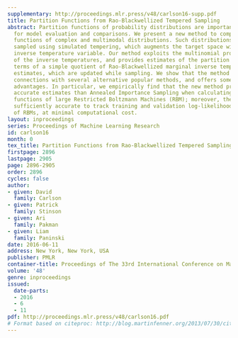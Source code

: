 ```yaml
---
supplementary: http://proceedings.mlr.press/v48/carlson16-supp.pdf
title: Partition Functions from Rao-Blackwellized Tempered Sampling
abstract: Partition functions of probability distributions are important quantities
  for model evaluation and comparisons. We present a new method to compute partition
  functions of complex and multimodal distributions. Such distributions are often
  sampled using simulated tempering, which augments the target space with an auxiliary
  inverse temperature variable. Our method exploits the multinomial probability law
  of the inverse temperatures, and provides estimates of the partition function in
  terms of a simple quotient of Rao-Blackwellized marginal inverse temperature probability
  estimates, which are updated while sampling. We show that the method has interesting
  connections with several alternative popular methods, and offers some significant
  advantages. In particular, we empirically find that the new method provides more
  accurate estimates than Annealed Importance Sampling when calculating partition
  functions of large Restricted Boltzmann Machines (RBM); moreover, the method is
  sufficiently accurate to track training and validation log-likelihoods during learning
  of RBMs, at minimal computational cost.
layout: inproceedings
series: Proceedings of Machine Learning Research
id: carlson16
month: 0
tex_title: Partition Functions from Rao-Blackwellized Tempered Sampling
firstpage: 2896
lastpage: 2905
page: 2896-2905
order: 2896
cycles: false
author:
- given: David
  family: Carlson
- given: Patrick
  family: Stinson
- given: Ari
  family: Pakman
- given: Liam
  family: Paninski
date: 2016-06-11
address: New York, New York, USA
publisher: PMLR
container-title: Proceedings of The 33rd International Conference on Machine Learning
volume: '48'
genre: inproceedings
issued:
  date-parts:
  - 2016
  - 6
  - 11
pdf: http://proceedings.mlr.press/v48/carlson16.pdf
# Format based on citeproc: http://blog.martinfenner.org/2013/07/30/citeproc-yaml-for-bibliographies/
---
```

